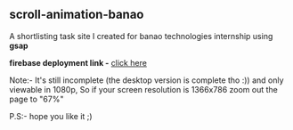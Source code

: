 ## scroll-animation-banao
A shortlisting task site I created for banao technologies internship using **gsap**

**firebase deployment link -** [click here](https://scroll-animation-banao.web.app/)

Note:- It's still incomplete (the desktop version is complete tho :)) and only viewable in 1080p, So if your screen resolution is 1366x786 zoom out the page to "67%"

P.S:- hope you like it ;)
